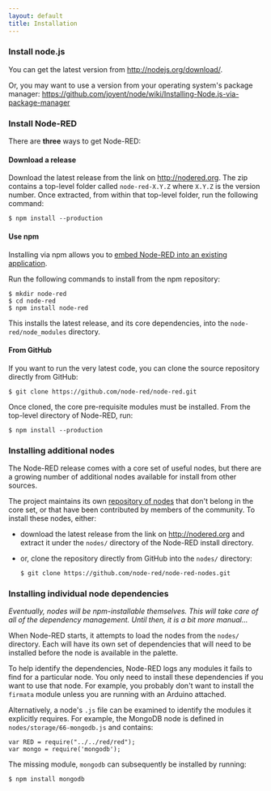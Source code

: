 ```yaml
---
layout: default
title: Installation
---   
```


### Install node.js

You can get the latest version from <http://nodejs.org/download/>.

Or, you may want to use a version from your operating system's package manager:
 <https://github.com/joyent/node/wiki/Installing-Node.js-via-package-manager>

### Install Node-RED

There are **three** ways to get Node-RED:

#### Download a release

Download the latest release from the link on <http://nodered.org>. The zip
contains a top-level folder called `node-red-X.Y.Z` where `X.Y.Z` is the version
number. Once extracted, from within that top-level folder, run the following
command:

    $ npm install --production

#### Use npm

Installing via npm allows you to [embed Node-RED into an existing application](../embedding.html).

Run the following commands to install from the npm repository:

    $ mkdir node-red
    $ cd node-red
    $ npm install node-red

This installs the latest release, and its core dependencies, into the `node-red/node_modules`
directory.

#### From GitHub

If you want to run the very latest code, you can clone the source repository
directly from GitHub:

    $ git clone https://github.com/node-red/node-red.git

Once cloned, the core pre-requisite modules must be installed. From the top-level
directory of Node-RED, run:

    $ npm install --production

### Installing additional nodes

The Node-RED release comes with a core set of useful nodes, but there are a growing
number of additional nodes available for install from other sources.

The project maintains its own [repository of nodes](http://github.com/node-red/node-red-nodes)
that don't belong in the core set, or that have been contributed by members of
the community. To install these nodes, either:

 - download the latest release from the
  link on <http://nodered.org> and extract it under the `nodes/` directory of
  the Node-RED install directory.

 - or, clone the repository directly from GitHub into the `nodes/` directory:

       $ git clone https://github.com/node-red/node-red-nodes.git

### Installing individual node dependencies

*Eventually, nodes will be npm-installable themselves. This will take care of
all of the dependency management. Until then, it is a bit more manual...*

When Node-RED starts, it attempts to load the nodes from the `nodes/` directory.
Each will have its own set of dependencies that will need to be installed before
the node is available in the palette.

To help identify the dependencies, Node-RED logs any modules it fails to find
for a particular node. You only need to install these dependencies if you want
to use that node. For example, you probably don't want to install the `firmata`
module unless you are running with an Arduino attached.

Alternatively, a node's `.js` file can be examined to identify the modules it
explicitly requires. For example, the MongoDB node is defined in
`nodes/storage/66-mongodb.js` and contains:

    var RED = require("../../red/red");
    var mongo = require('mongodb');

The missing module, `mongodb` can subsequently be installed by running:

    $ npm install mongodb

